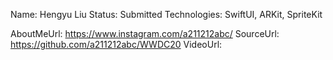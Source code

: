 Name: Hengyu Liu
Status: Submitted
Technologies: SwiftUI, ARKit, SpriteKit

AboutMeUrl: https://www.instagram.com/a211212abc/
SourceUrl: https://github.com/a211212abc/WWDC20
VideoUrl: 

<!---
EXAMPLE
Name: John Appleseed
Status: Submitted <or> Winner <or> Distinguished <or> Rejected
Technologies: SwiftUI, RealityKit, CoreGraphic

AboutMeUrl: https://linkedin.com/in/johnappleseed
SourceUrl: https://github.com/johnappleseed/wwdc2025
VideoUrl: https://youtu.be/ABCDE123456
-->

